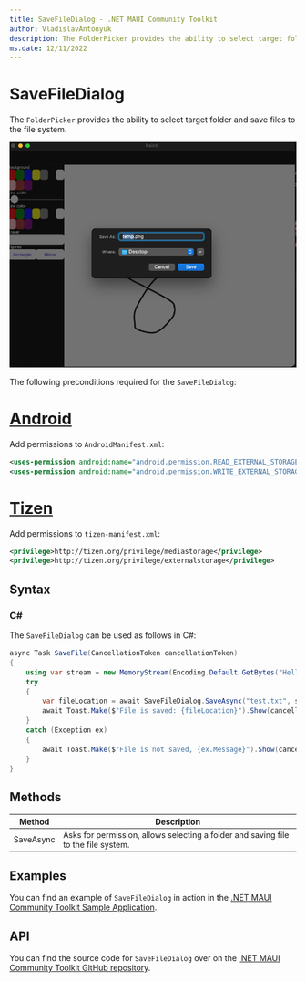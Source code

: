 ```yaml
---
title: SaveFileDialog - .NET MAUI Community Toolkit
author: VladislavAntonyuk
description: The FolderPicker provides the ability to select target folder and save files to the file system.
ms.date: 12/11/2022
---
```


# SaveFileDialog

The `FolderPicker` provides the ability to select target folder and save files to the file system.

![Screenshot of an SaveFileDialog on macOS](../images/essentials/save-file-dialog-mac.png "SaveFileDialog on macOS")

The following preconditions required for the `SaveFileDialog`:
# [Android](#tab/android)

Add permissions to `AndroidManifest.xml`:

```xml
<uses-permission android:name="android.permission.READ_EXTERNAL_STORAGE" />
<uses-permission android:name="android.permission.WRITE_EXTERNAL_STORAGE" />
```

# [Tizen](#tab/tizen)

Add permissions to `tizen-manifest.xml`:

```xml
<privilege>http://tizen.org/privilege/mediastorage</privilege>
<privilege>http://tizen.org/privilege/externalstorage</privilege>
```

## Syntax

### C#

The `SaveFileDialog` can be used as follows in C#:

```csharp
async Task SaveFile(CancellationToken cancellationToken)
{
    using var stream = new MemoryStream(Encoding.Default.GetBytes("Hello from the Community Toolkit!"));
    try
    {
        var fileLocation = await SaveFileDialog.SaveAsync("test.txt", stream, cancellationToken);
        await Toast.Make($"File is saved: {fileLocation}").Show(cancellationToken);
    }
    catch (Exception ex)
    {
        await Toast.Make($"File is not saved, {ex.Message}").Show(cancellationToken);
    }
}
```

## Methods

|Method  |Description  |
|---------|---------|
| SaveAsync | Asks for permission, allows selecting a folder and saving file to the file system. |

## Examples

You can find an example of `SaveFileDialog` in action in the [.NET MAUI Community Toolkit Sample Application](https://github.com/CommunityToolkit/Maui/blob/main/samples/CommunityToolkit.Maui.Sample/Pages/Essenatials/SaveFileDialogPage.xaml).

## API

You can find the source code for `SaveFileDialog` over on the [.NET MAUI Community Toolkit GitHub repository](https://github.com/CommunityToolkit/Maui/blob/main/src/CommunityToolkit.Maui.Core/Interfaces/ISaveFileDialog.shared.cs).
